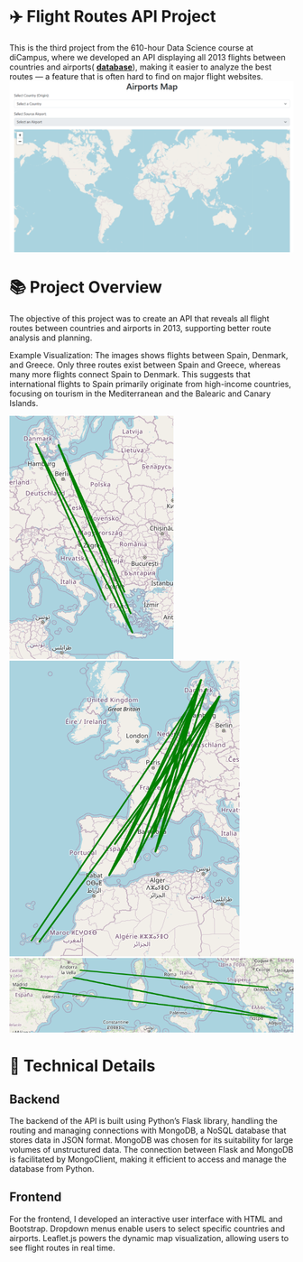 
# ✈️ Flight Routes API Project

This is the third project from the 610-hour Data Science course at diCampus, where we developed an API displaying all 2013 flights between countries and airports( [**database**]([https://github.com/tu-usuario/chess-gender-comparison-api](https://openflights.org/data.php))), making it easier to analyze the best routes — a feature that is often hard to find on major flight websites.
![Mapa de vuelos](api_airport.png)

# 📚 Project Overview

The objective of this project was to create an API that reveals all flight routes between countries and airports in 2013, supporting better route analysis and planning.

Example Visualization: The images shows flights between Spain, Denmark, and Greece. Only three routes exist between Spain and Greece, whereas many more flights connect Spain to Denmark. This suggests that international flights to Spain primarily originate from high-income countries, focusing on tourism in the Mediterranean and the Balearic and Canary Islands.

![Mapa de vuelos](dinamark_greece.PNG)
![Mapa de vuelos](dinamark_spain.PNG)
![Mapa de vuelos](spain_greece.PNG)

# 🔧 Technical Details

## Backend
The backend of the API is built using Python’s Flask library, handling the routing and managing connections with MongoDB, a NoSQL database that stores data in JSON format.
MongoDB was chosen for its suitability for large volumes of unstructured data.
The connection between Flask and MongoDB is facilitated by MongoClient, making it efficient to access and manage the database from Python.
## Frontend
For the frontend, I developed an interactive user interface with HTML and Bootstrap. Dropdown menus enable users to select specific countries and airports.
Leaflet.js powers the dynamic map visualization, allowing users to see flight routes in real time.

